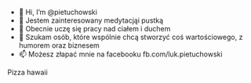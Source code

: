 - 👋 Hi, I’m @pietuchowski
- 👀 Jestem zainteresowany medytacjąi pustką
- 🌱 Obecnie uczę się pracy nad ciałem i duchem
- 💞️ Szukam osób, które wspólnie chcą stworzyć coś wartościowego, z humorem oraz biznesem
- 📫 Możesz złapać mnie na facebooku fb.com/luk.pietuchowski

<!---
pietuchowski/pietuchowski is a ✨ special ✨ repository because its `README.md` (this file) appears on your GitHub profile.
You can click the Preview link to take a look at your changes.
--->

Pizza hawaii
